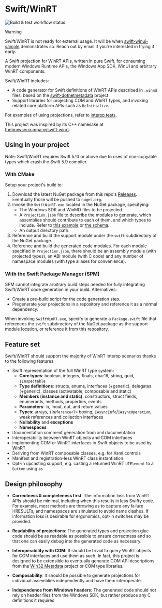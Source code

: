 # Swift/WinRT

![Build & test workflow status](https://github.com/tristanlabelle/swift-winrt/actions/workflows/build-and-test.yml/badge.svg?branch=main)

> [!WARNING]  
> Swift/WinRT is not ready for external usage. It will be when [swift-winui-sample](https://github.com/tristanlabelle/swift-winui-sample) demonstrates so. Reach out by email if you're interested in trying it early.

A Swift projection for WinRT APIs, written in pure Swift, for consuming modern Windows Runtime APIs, the Windows App SDK, WinUI and arbitrary WinRT components.

Swift/WinRT includes:

- A code generator for Swift definitions of WinRT APIs described in `.winmd` files, based on the [swift-dotnetmetadata](https://github.com/tristanlabelle/swift-dotnetmetadata) project.
- Support libraries for projecting COM and WinRT types, and invoking related core platform APIs such as `RoInitialize`.

For examples of using projections, refer to [interop tests](InteropTests/Tests).

This project was inspired by its C++ namesake at [thebrowsercompany/swift-winrt](https://github.com/thebrowsercompany/swift-winrt).

## Using in your project

Note: Swift/WinRT requires Swift 5.10 or above due to uses of non-copyable types which crash the Swift 5.9 compiler.

### With CMake

Setup your project's build to:

1. Download the latest NuGet package from this repo's [Releases](https://github.com/tristanlabelle/swift-winrt/releases). Eventually those will be pushed to `nuget.org`.
2. Invoke the `SwiftWinRT.exe` located in the NuGet package, specifying:
   - The Windows SDK and WinMD files to be projected.
   - A `Projection.json` file to describe the modules to generate, which assemblies should contribute to each of them, and which types to include. Refer to [this example](InteropTests/Projection.json) or [the schema](Generator/Projection.schema.json).
   - An output directory path.
3. Reference and build the support module under the `swift` subdirectory of the NuGet package.
4. Reference and build the generated code modules. For each module specified in `Projection.json`, there should be an assembly module (with projected types), an ABI module (with C code) and any number of namespace modules (with type aliases for convenience).

### With the Swift Package Manager (SPM)

SPM cannot integrate arbitrary build steps needed for fully integrating Swift/WinRT code generation in your build. Alternatives:

- Create a pre-build script for the code generation step.
- Pregenerate your projections in a repository and reference it as a normal dependency.

When invoking `SwiftWinRT.exe`, specify to generate a `Package.swift` file that references the `swift` subdirectory of the NuGet package as the support module location, or reference it from this repository.

## Feature set

Swift/WinRT should support the majority of WinRT interop scenarios thanks to the following features:

- Swift representation of the full WinRT type system:
  - **Core types**: boolean, integers, floats, char16, string, guid, `IInspectable`
  - **Type definitions**: structs, enums, interfaces (+generic), delegates (+generic), classes (activatable, composable and static)
  - **Members (instance and static)**: constructors, struct fields, enumerants, methods, properties, events
  - **Parameters**: in, inout, out, and return values
  - **Types**: arrays, `IReference<T>` boxing, `IAsyncInfo`/`IAsyncOperation`, weak references and collection interfaces
  - **Nullability** and **exceptions**
  - **Namespaces**
- Documentation comment generation from xml documentation
- Interoperability between WinRT objects and COM interfaces
- Implementing COM or WinRT interfaces in Swift objects to be used by WinRT
- Deriving from WinRT composable classes, e.g. for Xaml controls
- Manifest and registration-less WinRT class instantiation
- Opt-in upcasting support, e.g. casting a returned WinRT `UIElement` to a `Button` using `as`

## Design philosophy

- **Correctness & completeness first**: The information loss from WinRT APIs should be minimal, including when this results in less Swifty code. For example, most methods are throwing as to capture any failure HRESULTs, and namespaces are simulated to avoid name clashes. If information loss is desirable for ergonomics, opt-in switches may be provided.

- **Readability of projections**: The generated types and projection glue code should be as readable as possible to ensure correctness and so that one can easily debug into the generated code as necessary.

- **Interoperability with COM**: It should be trivial to query WinRT objects for COM interfaces and use them as such. In fact, this project is designed to be extensible to eventually generate COM API descriptions from the [Win32 Metadata](https://github.com/microsoft/win32metadata) project or COM type libraries.

- **Composability**: It should be possible to generate projections for individual assemblies independently and have them interoperate.

- **Independence from Windows headers**: The generated code should not rely on header files from the Windows SDK, but rather produce any C definitions it requires.

